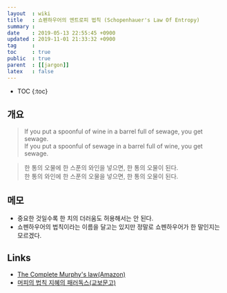 ```yaml
---
layout  : wiki
title   : 쇼펜하우어의 엔트로피 법칙 (Schopenhauer's Law Of Entropy)
summary : 
date    : 2019-05-13 22:55:45 +0900
updated : 2019-11-01 21:33:32 +0900
tag     : 
toc     : true
public  : true
parent  : [[jargon]]
latex   : false
---
```

* TOC
{:toc}

## 개요

> If you put a spoonful of wine in a barrel full of sewage, you get sewage.  
If you put a spoonful of sewage in a barrel full of wine, you get sewage.

> 한 통의 오물에 한 스푼의 와인을 넣으면, 한 통의 오물이 된다.  
한 통의 와인에 한 스푼의 오물을 넣으면, 한 통의 오물이 된다.

## 메모

* 중요한 것일수록 한 치의 더러움도 허용해서는 안 된다.
* 쇼펜하우어의 법칙이라는 이름을 달고는 있지만 정말로 쇼펜하우어가 한 말인지는 모르겠다.

## Links

* [The Complete Murphy's law(Amazon)](https://www.amazon.com/Complete-Murphys-Law-Arthur-Bloch/dp/0843129689)
* [머피의 법칙 지혜의 패러독스(교보문고)](http://www.kyobobook.co.kr/product/detailViewKor.laf?mallGb=KOR&ejkGb=KOR&linkClass=05130909&barcode=9788972910466)

